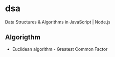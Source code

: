 # dsa
Data Structures &amp; Algorithms in JavaScript | Node.js

## Algorigthm
  * Euclidean algorithm - Greatest Common Factor 
 
